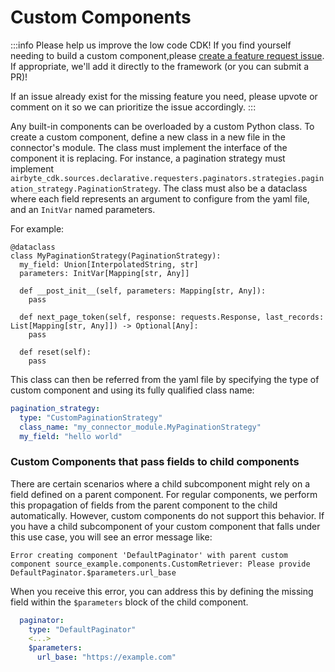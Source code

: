 # Custom Components

:::info
Please help us improve the low code CDK! If you find yourself needing to build a custom component,please [create a feature request issue](https://github.com/airbytehq/airbyte/issues/new?assignees=&labels=type%2Fenhancement%2C+%2Cneeds-triage%2C+area%2Flow-code%2Fcomponents&template=feature-request.md&title=Low%20Code%20Feature:). If appropriate, we'll add it directly to the framework (or you can submit a PR)!

If an issue already exist for the missing feature you need, please upvote or comment on it so we can prioritize the issue accordingly.
:::

Any built-in components can be overloaded by a custom Python class.
To create a custom component, define a new class in a new file in the connector's module.
The class must implement the interface of the component it is replacing. For instance, a pagination strategy must implement `airbyte_cdk.sources.declarative.requesters.paginators.strategies.pagination_strategy.PaginationStrategy`.
The class must also be a dataclass where each field represents an argument to configure from the yaml file, and an `InitVar` named parameters.

For example:

```
@dataclass
class MyPaginationStrategy(PaginationStrategy):
  my_field: Union[InterpolatedString, str]
  parameters: InitVar[Mapping[str, Any]]

  def __post_init__(self, parameters: Mapping[str, Any]):
    pass

  def next_page_token(self, response: requests.Response, last_records: List[Mapping[str, Any]]) -> Optional[Any]:
    pass

  def reset(self):
    pass
```

This class can then be referred from the yaml file by specifying the type of custom component and using its fully qualified class name:

```yaml
pagination_strategy:
  type: "CustomPaginationStrategy"
  class_name: "my_connector_module.MyPaginationStrategy"
  my_field: "hello world"
```

### Custom Components that pass fields to child components

There are certain scenarios where a child subcomponent might rely on a field defined on a parent component. For regular components, we perform this propagation of fields from the parent component to the child automatically.
However, custom components do not support this behavior. If you have a child subcomponent of your custom component that falls under this use case, you will see an error message like:

```
Error creating component 'DefaultPaginator' with parent custom component source_example.components.CustomRetriever: Please provide DefaultPaginator.$parameters.url_base
```

When you receive this error, you can address this by defining the missing field within the `$parameters` block of the child component.

```yaml
  paginator:
    type: "DefaultPaginator"
    <...>
    $parameters:
      url_base: "https://example.com"
```